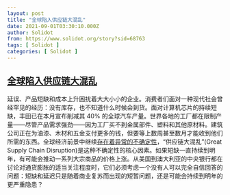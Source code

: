 ```yaml
---
layout: post
title: "全球陷入供应链大混乱"
date: 2021-09-01T03:30:10.000Z
author: Solidot
from: https://www.solidot.org/story?sid=68763
tags: [ Solidot ]
categories: [ Solidot ]
---
```

<!--1630467010000-->
[全球陷入供应链大混乱](https://www.solidot.org/story?sid=68763)
------

<div>
延误、产品短缺和成本上升困扰着大大小小的企业。消费者们面对一种现代社会曾经罕见的经历：没有库存，也不知道什么时候会到货。面对计算机芯片的持续短缺，丰田已在本月宣布削减其 40% 的全球汽车产量。世界各地的工厂都在限制产量——尽管产品需求强劲——因为工厂买不到金属部件、塑料和其他原材料。建筑公司正在为油漆、木材和五金支付更多的钱，但要等上数周甚至数月才能收到他们所需的东西。全球经济前景中继续<a href="https://cn.nytimes.com/business/20210831/supply-chain-shortages/">存在着异常的不确定性</a>，“供应链大混乱”(Great Supply Chain Disruption)是这种不确定性的核心因素。如果短缺一直持续到明年，有可能会推动一系列大宗商品的价格上涨。从美国到澳大利亚的中央银行都在讨论对通货膨胀的适当关注程度时，它们必须考虑一个没有人可以完全自信回答的问题：短缺和延迟只是随着商业复苏而出现的短暂问题，还是可能会持续到明年的更严重隐患？
</div>

